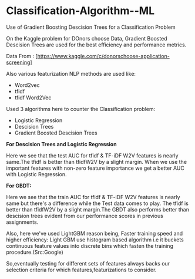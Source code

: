# Classification-Algorithm--ML
Use of Gradient Boosting Descision Trees for a Classification Problem


On the Kaggle problem for DOnors choose Data, Gradient Boosted Descision Trees are used for the best efficiency and performance metrics.


Data From : [https://www.kaggle.com/c/donorschoose-application-screening]


Also various featurization NLP methods are used like:

- Word2vec
- tfidf
- tfidf Word2Vec

Used 3 algorithms here to counter the Classification problem:

- Logistic Regression
- Descision Trees
- Gradient Boosted Descision Trees

**For Descision Trees and Logistic Regression**

Here we see that the test AUC for tfidf & TF-iDF W2V features is nearly same.The tfidf is better than tfidfW2V by a slight margin. When we use the important features with non-zero feature importance we get a better AUC with Logistic Regression.

**For GBDT:**

Here we see that the train AUC for tfidf & TF-iDF W2V features is nearly same but there's a difference while the Test data comes to play. The tfidf is better than tfidfW2V by a slight margin.The GBDT also performs better than descision trees evident from our performance scores in previous assignments.

Also, here we've used LightGBM reason being, Faster training speed and higher efficiency: Light GBM use histogram based algorithm i.e it buckets continuous feature values into discrete bins which fasten the training procedure.(Src:Google)

So,eventually testing for different sets of features always backs our selection criteria for which features,featurizations to consider.
